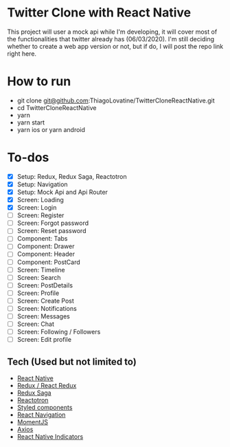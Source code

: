 # Twitter Clone with React Native

This project will user a mock api while I'm developing, it will cover most of the  functionalities that twitter already has (06/03/2020).
I'm still deciding whether to create a web app version or not, but if do, I will post the repo link right here.

# How to run

 - git clone git@github.com:ThiagoLovatine/TwitterCloneReactNative.git
 - cd TwitterCloneReactNative
 - yarn
 - yarn start
 - yarn ios or yarn android


# To-dos

 - [x] Setup: Redux, Redux Saga, Reactotron
 - [x] Setup: Navigation
 - [x] Setup: Mock Api and Api Router
 - [x] Screen: Loading
 - [x] Screen: Login
 - [ ] Screen: Register
 - [ ] Screen: Forgot password
 - [ ] Screen: Reset password
 - [ ] Component: Tabs
 - [ ] Component: Drawer
 - [ ] Component: Header
 - [ ] Component: PostCard
 - [ ] Screen: Timeline
 - [ ] Screen: Search
 - [ ] Screen: PostDetails
 - [ ] Screen: Profile
 - [ ] Screen: Create Post
 - [ ] Screen: Notifications
 - [ ] Screen: Messages
 - [ ] Screen: Chat
 - [ ] Screen: Following / Followers
 - [ ] Screen: Edit profile

## Tech (Used but not limited to)

 - [React Native](https://reactnative.dev/)
 - [Redux / React Redux](https://redux.js.org/)
 - [Redux Saga](https://redux-saga.js.org/)
 - [Reactotron](https://github.com/infinitered/reactotron)
 - [Styled components](https://styled-components.com/)
 - [React Navigation](https://reactnavigation.org/docs/getting-started)
 - [MomentJS](https://momentjs.com/)
 - [Axios](https://github.com/axios/axios)
 - [React Native Indicators](https://github.com/n4kz/react-native-indicators)